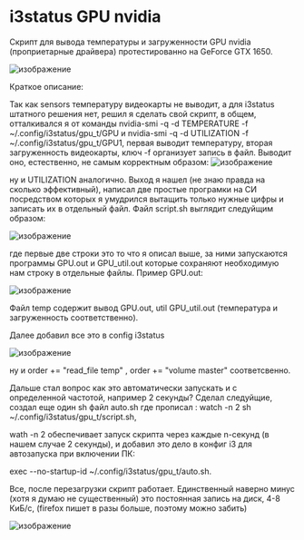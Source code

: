 # i3status GPU nvidia

Скрипт для вывода температуры и загруженности GPU nvidia (проприетарные драйвера) протестированно на GeForce GTX 1650.

![изображение](https://user-images.githubusercontent.com/132225093/235370921-fd7b70c2-5e23-4ef5-a133-4fd7b564f9e7.png)

Краткое описание:

Так как sensors температуру видеокарты не выводит, а для i3status штатного решения нет, решил я сделать свой скрипт, в общем, отталкивался я от команды 
nvidia-smi -q -d TEMPERATURE -f ~/.config/i3status/gpu_t/GPU и nvidia-smi -q -d UTILIZATION -f ~/.config/i3status/gpu_t/GPU1, первая выводит температуру, вторая загруженность видеокарты, ключ -f организует запись в файл. Выводит оно, естественно, не самым корректным образом:
![изображение](https://user-images.githubusercontent.com/132225093/235371463-31a277ae-bc6e-4282-83be-fff76c6e1770.png)

ну и UTILIZATION аналогично. Выход я нашел (не знаю правда на сколько эффективный), написал две простые програмки на СИ посредством которых я умудрился 
вытащить только нужные цифры и записать их в отдельный файл. Файл script.sh выглядит следуйщим образом: 

![изображение](https://user-images.githubusercontent.com/132225093/235371716-84d83f92-4385-4494-a56c-9358acdbc197.png)

где первые две строки это то что я описал выше, за ними запускаются программы GPU.out и GPU_util.out которые сохраняют необходимую нам строку в отдельные файлы.
Пример GPU.out:

![изображение](https://user-images.githubusercontent.com/132225093/235371958-a04c52c4-abc4-46fa-8329-2fcd6c42364e.png)

Файл temp содержит вывод GPU.out, util GPU_util.out (температура и загруженность соответственно). 

Далее добавил все это в config i3status 

![изображение](https://user-images.githubusercontent.com/132225093/235372234-5e4446f7-3cd3-4bc9-8a14-b929d7d2753b.png)

ну и order += "read_file temp" , order += "volume master" соответсвенно.

Дальше стал вопрос как это автоматически запускать и с определенной частотой, например 2 секунды? Сделал следуйщие, создал еще один sh файл auto.sh где прописал : watch -n 2 sh ~/.config/i3status/gpu_t/script.sh, 

wath -n 2 обеспечивает запуск скрипта через каждые n-секунд (в нашем случае 2 секунды), и добавил это дело в конфиг i3 для автозапуска при включении ПК: 

exec --no-startup-id ~/.config/i3status/gpu_t/auto.sh. 

Все, после перезагрузки скрипт работает. Единственный наверно минус (хотя я думаю не существенный) это постоянная запись на диск, 4-8 КиБ/с, (firefox пишет в разы больше, поэтому можно забить) 

![изображение](https://user-images.githubusercontent.com/132225093/235372553-84bcdab3-5644-4ce0-85f1-9a60947be082.png)

